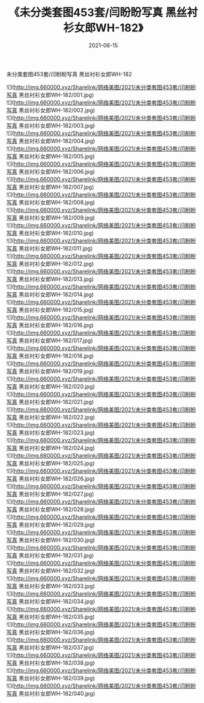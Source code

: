 ﻿---
layout: post
title:  《未分类套图453套/闫盼盼写真 黑丝衬衫女郎WH-182》
date:   2021-06-15
img: http://img.660000.xyz/Sharelink/网络美图/2021/未分类套图453套/闫盼盼写真 黑丝衬衫女郎WH-182/000.jpg
categories: [美女, 清纯, 唯美]
---

未分类套图453套/闫盼盼写真 黑丝衬衫女郎WH-182

 ![](http://img.660000.xyz/Sharelink/网络美图/2021/未分类套图453套/闫盼盼写真 黑丝衬衫女郎WH-182/001.jpg) <br>![](http://img.660000.xyz/Sharelink/网络美图/2021/未分类套图453套/闫盼盼写真 黑丝衬衫女郎WH-182/002.jpg) <br>![](http://img.660000.xyz/Sharelink/网络美图/2021/未分类套图453套/闫盼盼写真 黑丝衬衫女郎WH-182/003.jpg) <br>![](http://img.660000.xyz/Sharelink/网络美图/2021/未分类套图453套/闫盼盼写真 黑丝衬衫女郎WH-182/004.jpg) <br>![](http://img.660000.xyz/Sharelink/网络美图/2021/未分类套图453套/闫盼盼写真 黑丝衬衫女郎WH-182/005.jpg) <br>![](http://img.660000.xyz/Sharelink/网络美图/2021/未分类套图453套/闫盼盼写真 黑丝衬衫女郎WH-182/006.jpg) <br>![](http://img.660000.xyz/Sharelink/网络美图/2021/未分类套图453套/闫盼盼写真 黑丝衬衫女郎WH-182/007.jpg) <br>![](http://img.660000.xyz/Sharelink/网络美图/2021/未分类套图453套/闫盼盼写真 黑丝衬衫女郎WH-182/008.jpg) <br>![](http://img.660000.xyz/Sharelink/网络美图/2021/未分类套图453套/闫盼盼写真 黑丝衬衫女郎WH-182/009.jpg) <br>![](http://img.660000.xyz/Sharelink/网络美图/2021/未分类套图453套/闫盼盼写真 黑丝衬衫女郎WH-182/010.jpg) <br>![](http://img.660000.xyz/Sharelink/网络美图/2021/未分类套图453套/闫盼盼写真 黑丝衬衫女郎WH-182/011.jpg) <br>![](http://img.660000.xyz/Sharelink/网络美图/2021/未分类套图453套/闫盼盼写真 黑丝衬衫女郎WH-182/012.jpg) <br>![](http://img.660000.xyz/Sharelink/网络美图/2021/未分类套图453套/闫盼盼写真 黑丝衬衫女郎WH-182/013.jpg) <br>![](http://img.660000.xyz/Sharelink/网络美图/2021/未分类套图453套/闫盼盼写真 黑丝衬衫女郎WH-182/014.jpg) <br>![](http://img.660000.xyz/Sharelink/网络美图/2021/未分类套图453套/闫盼盼写真 黑丝衬衫女郎WH-182/015.jpg) <br>![](http://img.660000.xyz/Sharelink/网络美图/2021/未分类套图453套/闫盼盼写真 黑丝衬衫女郎WH-182/016.jpg) <br>![](http://img.660000.xyz/Sharelink/网络美图/2021/未分类套图453套/闫盼盼写真 黑丝衬衫女郎WH-182/017.jpg) <br>![](http://img.660000.xyz/Sharelink/网络美图/2021/未分类套图453套/闫盼盼写真 黑丝衬衫女郎WH-182/018.jpg) <br>![](http://img.660000.xyz/Sharelink/网络美图/2021/未分类套图453套/闫盼盼写真 黑丝衬衫女郎WH-182/019.jpg) <br>![](http://img.660000.xyz/Sharelink/网络美图/2021/未分类套图453套/闫盼盼写真 黑丝衬衫女郎WH-182/020.jpg) <br>![](http://img.660000.xyz/Sharelink/网络美图/2021/未分类套图453套/闫盼盼写真 黑丝衬衫女郎WH-182/021.jpg) <br>![](http://img.660000.xyz/Sharelink/网络美图/2021/未分类套图453套/闫盼盼写真 黑丝衬衫女郎WH-182/022.jpg) <br>![](http://img.660000.xyz/Sharelink/网络美图/2021/未分类套图453套/闫盼盼写真 黑丝衬衫女郎WH-182/023.jpg) <br>![](http://img.660000.xyz/Sharelink/网络美图/2021/未分类套图453套/闫盼盼写真 黑丝衬衫女郎WH-182/024.jpg) <br>![](http://img.660000.xyz/Sharelink/网络美图/2021/未分类套图453套/闫盼盼写真 黑丝衬衫女郎WH-182/025.jpg) <br>![](http://img.660000.xyz/Sharelink/网络美图/2021/未分类套图453套/闫盼盼写真 黑丝衬衫女郎WH-182/026.jpg) <br>![](http://img.660000.xyz/Sharelink/网络美图/2021/未分类套图453套/闫盼盼写真 黑丝衬衫女郎WH-182/027.jpg) <br>![](http://img.660000.xyz/Sharelink/网络美图/2021/未分类套图453套/闫盼盼写真 黑丝衬衫女郎WH-182/028.jpg) <br>![](http://img.660000.xyz/Sharelink/网络美图/2021/未分类套图453套/闫盼盼写真 黑丝衬衫女郎WH-182/029.jpg) <br>![](http://img.660000.xyz/Sharelink/网络美图/2021/未分类套图453套/闫盼盼写真 黑丝衬衫女郎WH-182/030.jpg) <br>![](http://img.660000.xyz/Sharelink/网络美图/2021/未分类套图453套/闫盼盼写真 黑丝衬衫女郎WH-182/031.jpg) <br>![](http://img.660000.xyz/Sharelink/网络美图/2021/未分类套图453套/闫盼盼写真 黑丝衬衫女郎WH-182/032.jpg) <br>![](http://img.660000.xyz/Sharelink/网络美图/2021/未分类套图453套/闫盼盼写真 黑丝衬衫女郎WH-182/033.jpg) <br>![](http://img.660000.xyz/Sharelink/网络美图/2021/未分类套图453套/闫盼盼写真 黑丝衬衫女郎WH-182/034.jpg) <br>![](http://img.660000.xyz/Sharelink/网络美图/2021/未分类套图453套/闫盼盼写真 黑丝衬衫女郎WH-182/035.jpg) <br>![](http://img.660000.xyz/Sharelink/网络美图/2021/未分类套图453套/闫盼盼写真 黑丝衬衫女郎WH-182/036.jpg) <br>![](http://img.660000.xyz/Sharelink/网络美图/2021/未分类套图453套/闫盼盼写真 黑丝衬衫女郎WH-182/037.jpg) <br>![](http://img.660000.xyz/Sharelink/网络美图/2021/未分类套图453套/闫盼盼写真 黑丝衬衫女郎WH-182/038.jpg) <br>![](http://img.660000.xyz/Sharelink/网络美图/2021/未分类套图453套/闫盼盼写真 黑丝衬衫女郎WH-182/039.jpg) <br>![](http://img.660000.xyz/Sharelink/网络美图/2021/未分类套图453套/闫盼盼写真 黑丝衬衫女郎WH-182/040.jpg) <br>